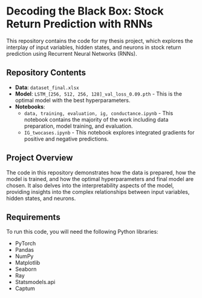 # Decoding the Black Box: Stock Return Prediction with RNNs

This repository contains the code for my thesis project, which explores the interplay of input variables, hidden states, and neurons in stock return prediction using Recurrent Neural Networks (RNNs).

## Repository Contents

- **Data**: `dataset_final.xlsx`
- **Model**: `LSTM_[256, 512, 256, 128]_val_loss_0.09.pth` - This is the optimal model with the best hyperparameters.
- **Notebooks**:
  - `data, training, evaluation, ig, conductance.ipynb` - This notebook contains the majority of the work including data preparation, model training, and evaluation.
  - `IG_twocases.ipynb` - This notebook explores integrated gradients for positive and negative predictions.

## Project Overview

The code in this repository demonstrates how the data is prepared, how the model is trained, and how the optimal hyperparameters and final model are chosen. It also delves into the interpretability aspects of the model, providing insights into the complex relationships between input variables, hidden states, and neurons.

## Requirements

To run this code, you will need the following Python libraries:

- PyTorch
- Pandas
- NumPy
- Matplotlib
- Seaborn
- Ray
- Statsmodels.api
- Captum
